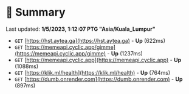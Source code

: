 # 📖 Summary
Last updated: **1/5/2023, 1:12:07 PTG "Asia/Kuala_Lumpur"**

- `GET` [https://hst.aytea.ga](https://hst.aytea.ga) - **Up** (622ms)
- `GET` [https://memeapi.cyclic.app/gimme](https://memeapi.cyclic.app/gimme) - **Up** (1237ms)
- `GET` [https://memeapi.cyclic.app](https://memeapi.cyclic.app) - **Up** (1088ms)
- `GET` [https://klik.ml/health](https://klik.ml/health) - **Up** (764ms)
- `GET` [https://dumb.onrender.com](https://dumb.onrender.com) - **Up** (897ms)
